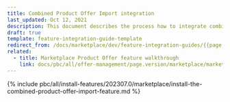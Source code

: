 ```yaml
---
title: Combined Product Offer Import integration
last_updated: Oct 12, 2021
description: This document describes the process how to integrate combined product offer import functionality.
draft: true
template: feature-integration-guide-template
redirect_from: /docs/marketplace/dev/feature-integration-guides/{{page.version}}/combined-product-offer-import-integration.html
related:
  - title: Marketplace Product Offer feature walkthrough
    link: docs/pbc/all/offer-management/page.version/marketplace/marketplace-merchant-portal-product-offer-management-feature-overview.html
---
```


{% include pbc/all/install-features/202307.0/marketplace/install-the-combined-product-offer-import-feature.md %} <!-- To edit, see /_includes/pbc/all/install-features/202307.0/marketplace/install-the-combined-product-offer-import-feature.md -->
